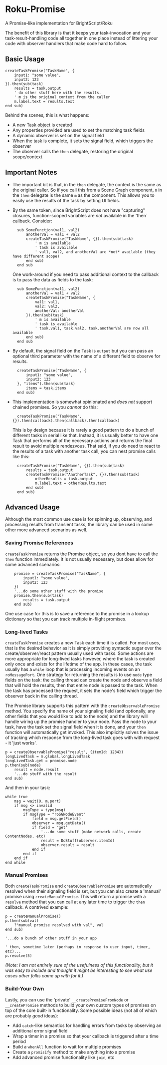 # Roku-Promise
A Promise-like implementation for BrightScript/Roku

The benefit of this library is that it keeps your task-invocation and your task-result-handling code 
all together in one place instead of littering your code with observer handlers that make code
hard to follow.

## Basic Usage

    createTaskPromise("TaskName", {
        input1: "some value",
        input2: 123
    }).then(sub(task)
        results = task.output
        ' do other stuff here with the results.
        ' m is the original context from the caller
        m.label.text = results.text
    end sub)

Behind the scenes, this is what happens:
* A new Task object is created
* Any properties provided are used to set the matching task fields
* A dynamic observer is set on the signal field
* When the task is complete, it sets the signal field, which triggers the observer
* The observer calls the `then` delegate, restoring the original scope/context

## Important Notes

* The important bit is that, in the `then` delegate, the context is the same as the original caller.
So if you call this from a Scene Graph component, `m` in the `then` delegate is the same `m` as the component.
This allows you to easily use the results of the task by setting UI fields.

* By the same token, since BrightScript does not have "capturing" closures, function-scoped variables are *not*
available in the 'then` callback. Consider:

        sub SomeFunction(val1, val2)
            anotherVal = val1 + val2
            createTaskPromise("TaskName", {}).then(sub(task)
                ' m is available
                ' task is available
                ' val1, val2, and anotherVal are *not* available (they have different scope) 
            end sub)
        end sub

    One work-around if you need to pass additional context to the callback is to pass the data as fields to the task:

        sub SomeFunction(val1, val2)
            anotherVal = val1 + val2
            createTaskPromise("TaskName", {
                val1: val1,
                val2: val2,
                anotherVal: anotherVal
            }).then(sub(task)
                ' m is available
                ' task is available
                ' task.val1, task.val2, task.anotherVal are now all available
            end sub)
        end sub

* By default, the signal field on the Task is `output` but you can pass an optional third parameter
with the name of a different field to observe for results.

        createTaskPromise("TaskName", {
            input1: "some value",
            input2: 123
        }, "items").then(sub(task)
            items = task.items
        end sub)

* This implementation is somewhat opinionated and *does not* support chained promises. So you *cannot* do this:

        createTaskPromise("TaskName", {}).then(callback).then(callback).then(callback)

    This is by design because it is rarely a good pattern to do a bunch of different tasks in serial like that.
Instead, it is usually better to have one Task that performs all of the necessary actions and returns
the final result to avoid multiple rendezvous. That said, if you do need to react to the results of a task with another task call, you can nest promise calls like this:

        createTaskPromise("TaskName", {}).then(sub(task)
            results = task.output
            createTaskPromise("AnotherTask", {}).then(sub(task)
                otherResults = task.output
                m.label.text = otherResults.text
            end sub)
        end sub)

## Advanced Usage

Although the most common use case is for spinning up, observing, and processing results from transient tasks, the
library can be used in some other more advanced scenarios as well.

### Saving Promise References

`createTaskPromise` returns the Promise object, so you dont have to call the `then` function immediately.
It is not usually necessary, but does allow for some advanced scenarios:

        promise = createTaskPromise("TaskName", {
            input1: "some value",
            input2: 123
        })
        '...do some other stuff with the promise
        promise.then(sub(task)
            results = task.output
        end sub)

One use case for this is to save a reference to the promise in a lookup dictionary so that you can track multiple
in-flight promises.

### Long-lived Tasks

`createTaskPromise` creates a new Task each time it is called. For most uses, that is the desired behavior as it
is simply providing syntactic sugar over the create/observer/react pattern usually used with tasks.
Some actions are more appropriate for long-lived tasks however, where the task is created only once and exists
for the lifetime of the app. In these cases, the task usually has a `while` loop that is processing incoming events
on an `roMessagePort`. One strategy for returning the results is to use `node` type fields on the task: the calling
thread can create the node and observe a field that will hold the results, then that entire node is passed to the task.
When the task has processed the request, it sets the node's field which trigger the observer back in the calling thread.

The Promise library supports this pattern with the `createObservablePromise` method. You specify the name of your
signaling field (and optionally, any other fields that you would like to add to the node) and the library will handle
wiring up the promise handler to your node. Pass the node to your task, have the task set the signal field when it
is done, and your `then` function will automatically get invoked. This also implicitly solves the issue of tracking
which response from the long-lived task goes with with request - it 'just works'.

    p = createObservablePromise("result", {itemId: 1234})
    longLivedTask = m.global.longLivedTask
    longLivedTask.get = promise.node
    p.then(sub(node)
        result = node.result
        '...do stuff with the result
    end sub)

And then in your task:

    while true
        msg = wait(0, m.port)
        if msg <> invalid
            msgType = type(msg)
            if msgType = "roSGNodeEvent"
                field = msg.getField()
                observer = msg.getData()
                if field = "get"
                    '...do some stuff (make network calls, create ContentNodes, etc)
                    result = DoStuff(observer.itemId)
                    observer.result = result
                end if
            end if
        end if
    end while

### Manual Promises

Both `createTaskPromise` and `createObservablePromise` are automatically resolved when their signaling field is set, but
you can also create a 'manual' promise using `createManualPromise`. This will return a promise with a `resolve`
method that you can call at any later time to trigger the `then` callback. A contrived example:

    p = createManualPromise()
    p.then(sub(val)
        ?"manual promise resolved with val", val
    end sub)

    '...do a bunch of other stuff in your app

    ' then, sometime later (perhaps in response to user input, timer, etc)...
    p.resolve(5)

*(Note: I am not entirely sure of the usefulness of this functionality, but it was easy to include and thought
it might be interesting to see what use cases other folks came up with for it.)*

### Build-Your Own

Lastly, you can use the 'private' `__createPromiseFromNode` or `__createPromise` methods to build your own custom types
of promises on top of the core built-in functionality. Some possible ideas (not all of which are probably *good* ideas):

* Add `catch`-like semantics for handling errors from tasks by observing an additional error signal field
* Wrap a timer in a promise so that your callback is triggered after a time period
* Build a `whenAll` function to wait for multiple promises
* Create a `promisify` method to make anything into a promise
* Add advanced promise functionality like `join`, etc
